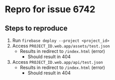 # Repro for issue 6742

## Steps to reproduce

1. Run `firebase deploy --project <project_id>`
1. Access `PROJECT_ID.web.app/assets/test.json`
   - Results in redirect to `/index.html` (error)
     - Should result in 404
1. Access `PROJECT_ID.web.app/api/test.json`
   - Results in redirect to `/index.html` (error)
     - Should result in 404
